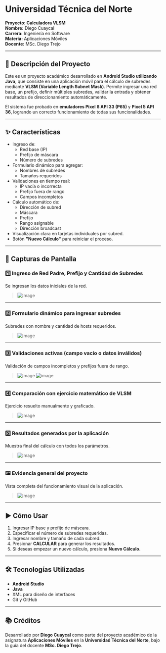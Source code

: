 # Universidad Técnica del Norte  
**Proyecto: Calculadora VLSM**  
**Nombre:** Diego Cuaycal  
**Carrera:** Ingeniería en Software  
**Materia:** Aplicaciones Móviles  
**Docente:** MSc. Diego Trejo  

---

## 📱 Descripción del Proyecto

Este es un proyecto académico desarrollado en **Android Studio utilizando Java**, que consiste en una aplicación móvil para el cálculo de subredes mediante **VLSM (Variable Length Subnet Mask)**. Permite ingresar una red base, un prefijo, definir múltiples subredes, validar la entrada y obtener resultados de direccionamiento automáticamente.

El sistema fue probado en **emuladores Pixel 6 API 33 (P65)** y **Pixel 5 API 36**, logrando un correcto funcionamiento de todas sus funcionalidades.

---

## ✨ Características

- Ingreso de:
  - Red base (IP)
  - Prefijo de máscara
  - Número de subredes
- Formulario dinámico para agregar:
  - Nombres de subredes
  - Tamaños requeridos
- Validaciones en tiempo real:
  - IP vacía o incorrecta
  - Prefijo fuera de rango
  - Campos incompletos
- Cálculo automático de:
  - Dirección de subred
  - Máscara
  - Prefijo
  - Rango asignable
  - Dirección broadcast
- Visualización clara en tarjetas individuales por subred.
- Botón **"Nuevo Cálculo"** para reiniciar el proceso.

---

## 📸 Capturas de Pantalla

### 1️⃣ Ingreso de Red Padre, Prefijo y Cantidad de Subredes
Se ingresan los datos iniciales de la red.
> ![image](https://github.com/user-attachments/assets/2eb15fc7-c36b-4cdc-a4c2-53631582ed77)


---

### 2️⃣ Formulario dinámico para ingresar subredes
Subredes con nombre y cantidad de hosts requeridos.
> ![image](https://github.com/user-attachments/assets/9b61bf37-6760-489c-a405-b32b954dbc3f)


---

### 3️⃣ Validaciones activas (campo vacío o datos inválidos)
Validación de campos incompletos y prefijos fuera de rango.
> ![image](https://github.com/user-attachments/assets/d693d2e8-d80d-44ce-8c52-e93c85a1e099)
> ![image](https://github.com/user-attachments/assets/4dab258d-4a0a-4f0a-a1a8-9ebefbb864f0)


---

### 4️⃣ Comparación con ejercicio matemático de VLSM
Ejercicio resuelto manualmente y graficado.
> ![image](https://github.com/user-attachments/assets/5913329e-84ee-4d7f-98bd-869ffac9bd23)


---

### 5️⃣ Resultados generados por la aplicación
Muestra final del cálculo con todos los parámetros.
> ![image](https://github.com/user-attachments/assets/a213617a-ff3f-4854-95a0-4975ffe05483)


---

### 🖼️ Evidencia general del proyecto
Vista completa del funcionamiento visual de la aplicación.  
> ![image](https://github.com/user-attachments/assets/2e69cdae-c937-46f9-98a8-afdb455c8fdd)


---

## ▶️ Cómo Usar

1. Ingresar IP base y prefijo de máscara.
2. Especificar el número de subredes requeridas.
3. Ingresar nombre y tamaño de cada subred.
4. Presionar **CALCULAR** para generar los resultados.
5. Si deseas empezar un nuevo cálculo, presiona **Nuevo Cálculo**.

---

## 🛠️ Tecnologías Utilizadas

- **Android Studio**
- **Java**
- XML para diseño de interfaces
- Git y GitHub

---

## 📚 Créditos

Desarrollado por **Diego Cuaycal** como parte del proyecto académico de la asignatura **Aplicaciones Móviles** en la **Universidad Técnica del Norte**, bajo la guía del docente **MSc. Diego Trejo**.


